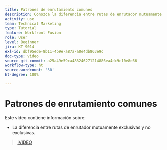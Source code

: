 ```yaml
---
title: Patrones de enrutamiento comunes
description: Conozca la diferencia entre rutas de enrutador mutuamente exclusivas y no exclusivas en  [!DNL Adobe Workfront Fusion].
activity: use
team: Technical Marketing
type: Tutorial
feature: Workfront Fusion
role: User
level: Beginner
jira: KT-9014
exl-id: dbf95ede-8b11-4b9e-a87a-a0e4db863e9c
doc-type: video
source-git-commit: a25a49e59ca483246271214886ea4dc9c10e8d66
workflow-type: ht
source-wordcount: '30'
ht-degree: 100%

---
```


# Patrones de enrutamiento comunes

Este vídeo contiene información sobre:

* La diferencia entre rutas de enrutador mutuamente exclusivas y no exclusivas.

>[!VIDEO](https://video.tv.adobe.com/v/335273/?quality=12&learn=on)
